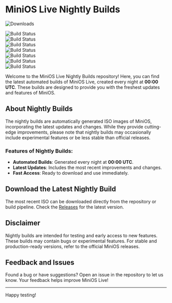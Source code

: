 # MiniOS Live Nightly Builds

![Downloads](https://img.shields.io/github/downloads/minios-linux/minios-nightly/total?style=for-the-badge&logoSize=30&label=%20TOTAL%20DOWNLOADS&labelColor=white&color=orange)

![Build Status](https://github.com/minios-linux/minios-nightly/actions/workflows/bookworm-xfce-standard-amd64.yml/badge.svg)<br>
![Build Status](https://github.com/minios-linux/minios-nightly/actions/workflows/bookworm-xfce-standard-i386.yml/badge.svg)<br>
![Build Status](https://github.com/minios-linux/minios-nightly/actions/workflows/bookworm-xfce-toolbox-amd64.yml/badge.svg)<br>
![Build Status](https://github.com/minios-linux/minios-nightly/actions/workflows/bookworm-flux-minimum-amd64.yml/badge.svg)<br>
![Build Status](https://github.com/minios-linux/minios-nightly/actions/workflows/bookworm-flux-minimum-i386.yml/badge.svg)<br>
![Build Status](https://github.com/minios-linux/minios-nightly/actions/workflows/buster-xfce-standard-amd64.yml/badge.svg)<br>
![Build Status](https://github.com/minios-linux/minios-nightly/actions/workflows/buster-xfce-standard-i386.yml/badge.svg)

Welcome to the MiniOS Live Nightly Builds repository! Here, you can find the latest automated builds of MiniOS Live, created every night at **00:00 UTC**. These builds are designed to provide you with the freshest updates and features of MiniOS.

## About Nightly Builds

The nightly builds are automatically generated ISO images of MiniOS, incorporating the latest updates and changes. While they provide cutting-edge improvements, please note that nightly builds may occasionally include experimental features or be less stable than official releases.

### Features of Nightly Builds:
- **Automated Builds**: Generated every night at **00:00 UTC**.
- **Latest Updates**: Includes the most recent improvements and changes.
- **Fast Access**: Ready to download and use immediately.

## Download the Latest Nightly Build

The most recent ISO can be downloaded directly from the repository or build pipeline. Check the [Releases](https://github.com/minios-linux/minios-nightly/releases) for the latest version.

## Disclaimer

Nightly builds are intended for testing and early access to new features. These builds may contain bugs or experimental features. For stable and production-ready versions, refer to the official MiniOS releases.

## Feedback and Issues

Found a bug or have suggestions? Open an issue in the repository to let us know. Your feedback helps improve MiniOS Live!

---

Happy testing!
